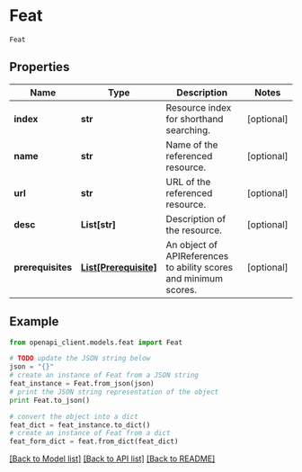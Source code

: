 # Feat

`Feat` 

## Properties
Name | Type | Description | Notes
------------ | ------------- | ------------- | -------------
**index** | **str** | Resource index for shorthand searching. | [optional] 
**name** | **str** | Name of the referenced resource. | [optional] 
**url** | **str** | URL of the referenced resource. | [optional] 
**desc** | **List[str]** | Description of the resource. | [optional] 
**prerequisites** | [**List[Prerequisite]**](Prerequisite.md) | An object of APIReferences to ability scores and minimum scores. | [optional] 

## Example

```python
from openapi_client.models.feat import Feat

# TODO update the JSON string below
json = "{}"
# create an instance of Feat from a JSON string
feat_instance = Feat.from_json(json)
# print the JSON string representation of the object
print Feat.to_json()

# convert the object into a dict
feat_dict = feat_instance.to_dict()
# create an instance of Feat from a dict
feat_form_dict = feat.from_dict(feat_dict)
```
[[Back to Model list]](../README.md#documentation-for-models) [[Back to API list]](../README.md#documentation-for-api-endpoints) [[Back to README]](../README.md)


